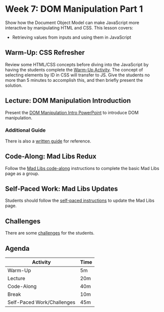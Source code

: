 # Week 7: DOM Manipulation Part 1
Show how the Document Object Model can make JavaScript more interactive by manipulating HTML and CSS. This lesson covers:

- Retrieving values from inputs and using them in JavaScript

## Warm-Up: CSS Refresher
Review some HTML/CSS concepts before diving into the JavaScript by having the students complete the [Warm-Up Activity](WarmUp.md). The concept of selecting elements by ID in CSS will transfer to JS. Give the students no more than 5 minutes to accomplish this, and then briefly present the solution.

## Lecture: DOM Manipulation Introduction
Present the [DOM Manipulation Intro PowerPoint](DomManipulationIntro.pptx) to introduce DOM manipulation.

### Additional Guide
There is also a [written guide](DomManipulationReadFromInput.md) for reference.

## Code-Along: Mad Libs Redux
Follow the [Mad Libs code-along](MadLibsCodeAlong.md) instructions to complete the basic Mad Libs page as a group.

## Self-Paced Work: Mad Libs Updates
Students should follow the [self-paced instructions](SelfPacedWork.md) to update the Mad Libs page.

## Challenges
There are some [challenges](Challenges.md) for the students.

## Agenda

| Activity | Time |
|-|-|
| Warm-Up | 5m |
| Lecture | 20m |
| Code-Along | 40m |
| Break | 10m |
| Self-Paced Work/Challenges | 45m |
